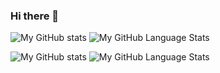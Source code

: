 ### Hi there 👋

<!--
**Gusta-Luiz/Gusta-Luiz** is a ✨ _special_ ✨ repository because its `README.md` (this file) appears on your GitHub profile.

Here are some ideas to get you started:

 🔭 I’m currently working on ...
 🌱 I’m currently learning ...
 👯 I’m looking to collaborate on ...
 🤔 I’m looking for help with ...
 💬 Ask me about ...
 📫 How to reach me: ...
 😄 Pronouns: ...
 ⚡ Fun fact: ...
-->

![My GitHub stats](https://raw.githubusercontent.com/Gusta-Luiz/github-stats/master/generated/overview.svg#gh-dark-mode-only)
![My GitHub Language Stats](https://raw.githubusercontent.com/Gusta-Luiz/github-stats/master/generated/overview.svg#gh-light-mode-only)

![My GitHub stats](https://raw.githubusercontent.com/username/github-stats/master/generated/languages.svg#gh-dark-mode-only)
![My GitHub Language Stats](https://raw.githubusercontent.com/username/github-stats/master/generated/languages.svg#gh-light-mode-only)
